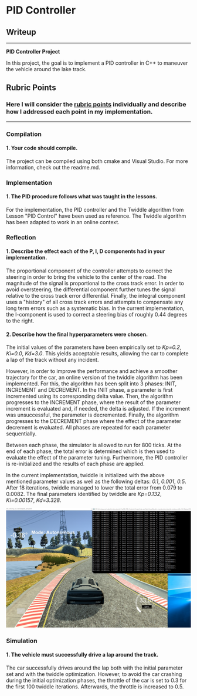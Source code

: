 # **PID Controller**  

## Writeup

---

**PID Controller Project**

In this project, the goal is to implement a PID controller in C++ to maneuver the vehicle around the lake track.

[//]: # (Image References)

[image1]: ./img/final.jpg "Final  parameter configuration after 18 twiddle iterations"

## Rubric Points
### Here I will consider the [rubric points](https://review.udacity.com/#!/rubrics/1971/view) individually and describe how I addressed each point in my implementation.  

---
### Compilation

#### 1. Your code should compile.

The project can be compiled using both cmake and Visual Studio. For more information, check out the readme.md.

### Implementation

#### 1. The PID procedure follows what was taught in the lessons.

For the implementation, the PID controller and the Twiddle algorithm from Lesson "PID Control" have been used as reference. The Twiddle algorithm has been adapted to work in an online context.

### Reflection

#### 1. Describe the effect each of the P, I, D components had in your implementation.

The proportional component of the controller attempts to correct the steering in order to bring the vehicle to the center of the road. The magnitude of the signal is proportional to the cross track error. In order to avoid oversteering, the differential component further tunes the signal relative to the cross track error differential. Finally, the integral component uses a "history" of all cross track errors and attempts to compensate any long term errors such as a systematic bias. In the current implementation, the I-component is used to correct a steering bias of roughly 0.44 degrees to the right.

#### 2. Describe how the final hyperparameters were chosen.

The initial values of the parameters have been empirically set to *Kp=0.2*, *Ki=0.0*, *Kd=3.0*. This yields acceptable results, allowing the car to complete a lap of the track without any incident. 

However, in order to improve the performance and achieve a smoother trajectory for the car, an online version of the twiddle algorithm has been implemented. For this, the algorithm has been split into 3 phases: INIT, INCREMENT and DECREMENT. In the INIT phase, a parameter is first incremented using its corresponding delta value. Then, the algorithm progresses to the INCREMENT phase, where the result of the parameter increment is evaluated and, if needed, the delta is adjusted. If the increment was unsuccessful, the parameter is decremented. Finally, the algorithm progresses to the DECREMENT phase where the effect of the parameter decrement is evaluated. All phases are repeated for each parameter sequentially.

Between each phase, the simulator is allowed to run for 800 ticks. At the end of each phase, the total error is determined which is then used to evaluate the effect of the parameter tuning. Furthermore, the PID controller is re-initialized and the results of each phase are applied.

In the current implementation, twiddle is initialized with the above mentioned parameter values as well as the following deltas: *0.1*, *0.001*, *0.5*. After 18 iterations, twiddle managed to lower the total error from 0.079 to 0.0082. The final parameters identified by twiddle are *Kp=0.132*, *Ki=0.00157*, *Kd=3.328*.

![alt text][image1]

### Simulation

#### 1. The vehicle must successfully drive a lap around the track.

The car successfully drives around the lap both with the initial parameter set and with the twiddle optimization. However, to avoid the car crashing during the initial optimization phases, the throttle of the car is set to 0.3 for the first 100 twiddle iterations. Afterwards, the throttle is increased to 0.5.